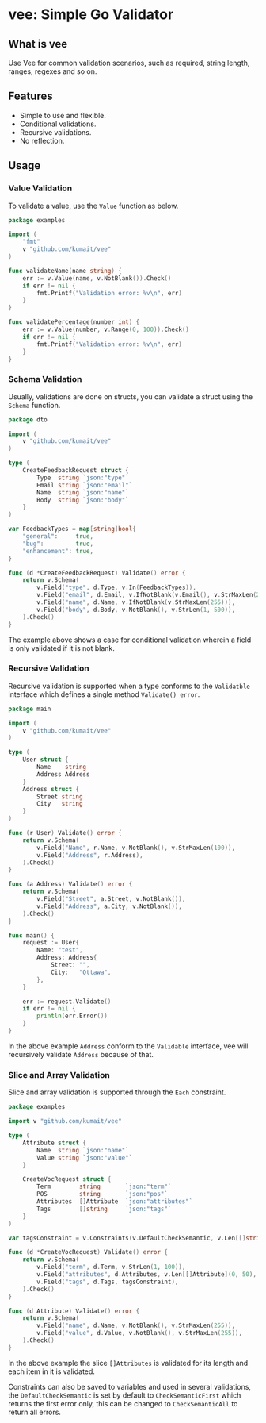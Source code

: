 # vee: Simple Go Validator

## What is vee
Use Vee for common validation scenarios, such as required, string length, ranges, regexes and so on.

## Features
* Simple to use and flexible.
* Conditional validations.
* Recursive validations.
* No reflection.

## Usage

### Value Validation
To validate a value, use the `Value` function as below.

```go
package examples

import (
	"fmt"
	v "github.com/kumait/vee"
)

func validateName(name string) {
	err := v.Value(name, v.NotBlank()).Check()
	if err != nil {
		fmt.Printf("Validation error: %v\n", err)
	}
}

func validatePercentage(number int) {
	err := v.Value(number, v.Range(0, 100)).Check()
	if err != nil {
		fmt.Printf("Validation error: %v\n", err)
	}
}
```

### Schema Validation
Usually, validations are done on structs, you can validate a struct using the `Schema` function.

```go
package dto

import (
	v "github.com/kumait/vee"
)

type (
	CreateFeedbackRequest struct {
		Type  string `json:"type"`
		Email string `json:"email"`
		Name  string `json:"name"`
		Body  string `json:"body"`
	}
)

var FeedbackTypes = map[string]bool{
	"general":     true,
	"bug":         true,
	"enhancement": true,
}

func (d *CreateFeedbackRequest) Validate() error {
	return v.Schema(
		v.Field("type", d.Type, v.In(FeedbackTypes)),
		v.Field("email", d.Email, v.IfNotBlank(v.Email(), v.StrMaxLen(255))),
		v.Field("name", d.Name, v.IfNotBlank(v.StrMaxLen(255))),
		v.Field("body", d.Body, v.NotBlank(), v.StrLen(1, 500)),
	).Check()
}
```
The example above shows a case for conditional validation wherein a field is only validated if it is not blank.

### Recursive Validation

Recursive validation is supported when a type conforms to the `Validatble` interface which defines a single method `Validate() error`.

```go
package main

import (
	v "github.com/kumait/vee"
)

type (
	User struct {
		Name    string
		Address Address
	}
	Address struct {
		Street string
		City   string
	}
)

func (r User) Validate() error {
	return v.Schema(
		v.Field("Name", r.Name, v.NotBlank(), v.StrMaxLen(100)),
		v.Field("Address", r.Address),
	).Check()
}

func (a Address) Validate() error {
	return v.Schema(
		v.Field("Street", a.Street, v.NotBlank()),
		v.Field("Address", a.City, v.NotBlank()),
	).Check()
}

func main() {
	request := User{
		Name: "test",
		Address: Address{
			Street: "",
			City:   "Ottawa",
		},
	}

	err := request.Validate()
	if err != nil {
		println(err.Error())
	}
}
```
In the above example `Address` conform to the `Validable` interface, vee will recursively validate `Address` because of that.

### Slice and Array Validation

Slice and array validation is supported through the `Each` constraint.

```go
package examples

import v "github.com/kumait/vee"

type (
	Attribute struct {
		Name  string `json:"name"`
		Value string `json:"value"`
	}

	CreateVocRequest struct {
		Term        string       `json:"term"`
		POS         string       `json:"pos"`
		Attributes  []Attribute  `json:"attributes"`
		Tags        []string     `json:"tags"`
	}
)

var tagsConstraint = v.Constraints(v.DefaultCheckSemantic, v.Len[[]string](0, 20), v.Each[[]string, string](v.NotBlank(), v.StrMaxLen(20)))

func (d *CreateVocRequest) Validate() error {
	return v.Schema(
		v.Field("term", d.Term, v.StrLen(1, 100)),
		v.Field("attributes", d.Attributes, v.Len[[]Attribute](0, 50), v.Each[[]Attribute, Attribute]()),
		v.Field("tags", d.Tags, tagsConstraint),
	).Check()
}

func (d Attribute) Validate() error {
	return v.Schema(
		v.Field("name", d.Name, v.NotBlank(), v.StrMaxLen(255)),
		v.Field("value", d.Value, v.NotBlank(), v.StrMaxLen(255)),
	).Check()
}
```
In the above example the slice `[]Attributes` is validated for its length and each item in it is validated.

Constraints can also be saved to variables and used in several validations, the `DefaultCheckSemantic` is set by default to `CheckSemanticFirst` which returns the first error only,
this can be changed to `CheckSemanticAll` to return all errors.
